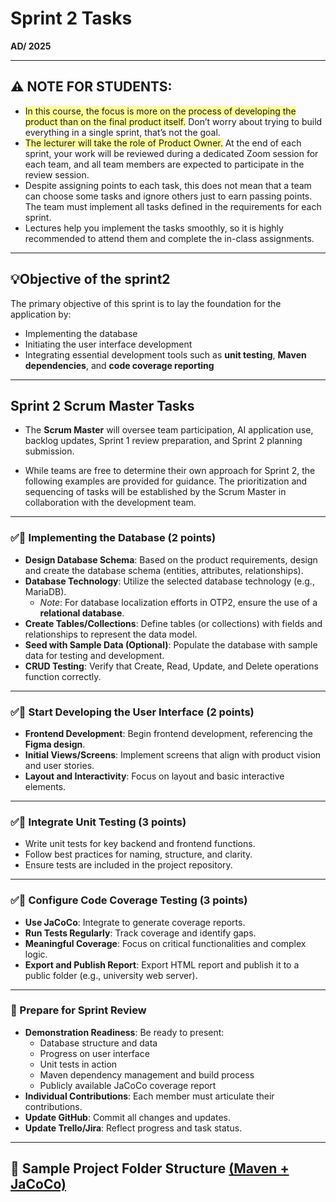 # Sprint 2 Tasks  
**AD/ 2025**

----------------------------------------------------------------
## ⚠️  NOTE FOR STUDENTS:  
- <span style="background-color: #ffff99;">In this course, the focus is more on the process of developing the product than on the final product itself.</span> Don’t worry about trying to build everything in a single sprint, that’s not the goal.  
- <span style="background-color: #ffff99;">The lecturer will take the role of Product Owner.</span> At the end of each sprint, your work will be reviewed during a dedicated Zoom session for each team, and all team members are expected to participate in the review session.
- Despite assigning points to each task, this does not mean that a team can choose some tasks and ignore others just to earn passing points. The team must implement all tasks defined in the requirements for each sprint.
- Lectures help you implement the tasks smoothly, so it is highly recommended to attend them and complete the in-class assignments.
-----------------------------------------------------------------------------------

## 💡Objective of the sprint2
 
The primary objective of this sprint is to lay the foundation for the application by:  
- Implementing the database  
- Initiating the user interface development  
- Integrating essential development tools such as **unit testing**, **Maven dependencies**, and **code coverage reporting**  

---------------------------------------------------------------

## Sprint 2 Scrum Master Tasks

- The **Scrum Master** will oversee team participation, AI application use, backlog updates, Sprint 1 review preparation, and Sprint 2 planning submission.

- While teams are free to determine their own approach for Sprint 2, the following examples are provided for guidance. The prioritization and sequencing of tasks will be established by the Scrum Master in collaboration with the development team.  

---------------------------------------------------------------

### ✅🔹 Implementing the Database (2 points)
- **Design Database Schema**: Based on the product requirements, design and create the database schema (entities, attributes, relationships).  
- **Database Technology**: Utilize the selected database technology (e.g., MariaDB).  
  - *Note*: For database localization efforts in OTP2, ensure the use of a **relational database**.  
- **Create Tables/Collections**: Define tables (or collections) with fields and relationships to represent the data model.  
- **Seed with Sample Data (Optional)**: Populate the database with sample data for testing and development.  
- **CRUD Testing**: Verify that Create, Read, Update, and Delete operations function correctly.  

---

### ✅🔹 Start Developing the User Interface (2 points)
- **Frontend Development**: Begin frontend development, referencing the **Figma design**.  
- **Initial Views/Screens**: Implement screens that align with product vision and user stories.  
- **Layout and Interactivity**: Focus on layout and basic interactive elements.  

---

### ✅🔹 Integrate Unit Testing (3 points)
- Write unit tests for key backend and frontend functions.  
- Follow best practices for naming, structure, and clarity.  
- Ensure tests are included in the project repository.  

---


### ✅🔹 Configure Code Coverage Testing (3 points)
- **Use JaCoCo**: Integrate to generate coverage reports.  
- **Run Tests Regularly**: Track coverage and identify gaps.  
- **Meaningful Coverage**: Focus on critical functionalities and complex logic.  
- **Export and Publish Report**: Export HTML report and publish it to a public folder (e.g., university web server).  

---

### 🔹 Prepare for Sprint Review
- **Demonstration Readiness**: Be ready to present:  
  - Database structure and data  
  - Progress on user interface  
  - Unit tests in action  
  - Maven dependency management and build process  
  - Publicly available JaCoCo coverage report  
- **Individual Contributions**: Each member must articulate their contributions.  
- **Update GitHub**: Commit all changes and updates.  
- **Update Trello/Jira**: Reflect progress and task status.  

---

## 📂 Sample Project Folder Structure [(Maven + JaCoCo)](https://github.com/ADirin/Sep1_Imp_2025/blob/main/Week4/introduction_to_maven.md)
